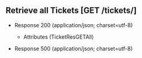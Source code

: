 ## Retrieve all Tickets [GET /tickets/]

+ Response 200 (application/json; charset=utf-8)

    + Attributes (TicketResGETAll)

+ Response 500 (application/json; charset=utf-8)
